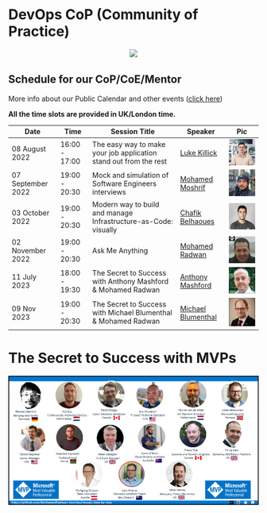 # DevOps CoP (Community of Practice)

<p align="center">
    <img src="../../images/mics/cop-2.gif">
</p>

## Schedule for our CoP/CoE/Mentor
More info about our Public Calendar and other events ([click here](https://calendar.google.com/calendar/u/0?cid=YTE5NjZmM2NmZjhjNTUzYzBhYmMzODhmZWQxYzdjNzFhZTdkNzcwODc1NDQ2ZjkyYTFkYjRiODRmNGFmNDM2YUBncm91cC5jYWxlbmRhci5nb29nbGUuY29t))

**All the time slots are provided in UK/London time.**

| Date    | Time    |    Session Title| Speaker |   Pic    |
| --------|-------- | ----------------| --------|----------|
| 08 August 2022| 16:00 - 17:00  | The easy way to make your job application stand out from the rest | [Luke Killick](events-speakers.md#luke-killick) |![Luke-Killick](../../images/speakers/luke-killick.png)|
| 07 September 2022| 19:00 - 20:30  | Mock and simulation of Software Engineers interviews| [Mohamed Moshrif](events-speakers.md#mohamed-moshrif) | ![Mohamed Moshrif](../../images/speakers/mohamed-moshrif.png) |
| 03 October 2022|  19:00 - 20:30  | Modern way to build and manage Infrastructure-as-Code: visually | [Chafik Belhaoues](events-speakers.md#chafik-belhaoues) | ![Chafik Belhaoues](../../images/speakers/chafik-belhaoues.png)|
| 02 November 2022| 19:00 - 20:30  | Ask Me Anything | [Mohamed Radwan](events-speakers.md#mohamed-radwan) | ![Mohamed Radwan](../../images/speakers/mohamed-radwan.png)|
| 11 July 2023| 18:00 - 19:30  | The Secret to Success with Anthony Mashford & Mohamed Radwan | [Anthony Mashford](events-speakers.md#anthony-mashford) | ![Anthony Mashford](../../images/speakers/anthony-mashford.png)|
| 09 Nov 2023| 19:00 - 20:30  | The Secret to Success with Michael Blumenthal & Mohamed Radwan| [Michael Blumenthal](events-speakers.md#michael-blumenthal) | ![Michael Blumenthal](../../images/speakers/michael-blumenthal.png)|


# The Secret to Success with MVPs
![The Secret to Success with MVPs](../../images/mics/secret-to-success-mvps.png)
